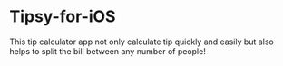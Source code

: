 # Tipsy-for-iOS
This tip calculator app not only calculate tip quickly and easily but also helps to split the bill between any number of people!
